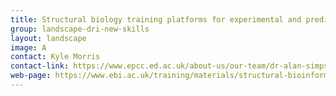 ```yaml
---
title: Structural biology training platforms for experimental and predictive approaches
group: landscape-dri-new-skills
layout: landscape
image: A
contact: Kyle Morris
contact-link: https://www.epcc.ed.ac.uk/about-us/our-team/dr-alan-simpson
web-page: https://www.ebi.ac.uk/training/materials/structural-bioinformatics-materials/
---
```


